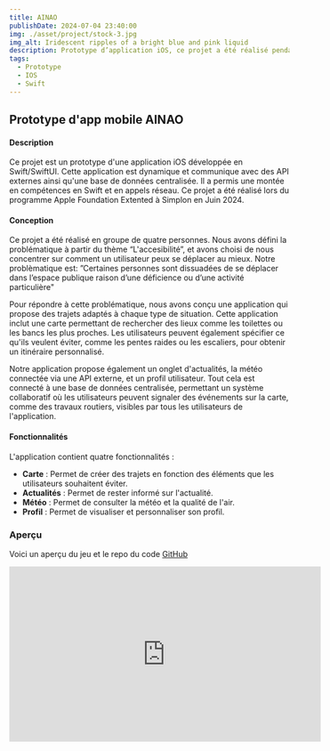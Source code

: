 ```yaml
---
title: AINAO
publishDate: 2024-07-04 23:40:00
img: ./asset/project/stock-3.jpg
img_alt: Iridescent ripples of a bright blue and pink liquid
description: Prototype d’application iOS, ce projet a été réalisé pendant la formation programme Apple Foundation Extented !
tags:
  - Prototype
  - IOS
  - Swift
---
```



## Prototype d'app mobile AINAO

#### Description

Ce projet est un prototype d'une application iOS développée en Swift/SwiftUI. Cette application est dynamique et communique avec des API externes ainsi qu'une base de données centralisée. Il a permis une montée en compétences en Swift et en appels réseau. Ce projet a été réalisé lors du programme Apple Foundation Extented à Simplon en Juin 2024.

#### Conception

Ce projet a été réalisé en groupe de quatre personnes. Nous avons défini la problématique à partir du thème “L'accesibilité”, et avons choisi de nous concentrer sur comment un utilisateur peux se déplacer au mieux. Notre problèmatique est: ”Certaines personnes sont dissuadées de se déplacer dans l’espace publique raison d’une déficience ou d’une activité particulière"

Pour répondre à cette problématique, nous avons conçu une application qui propose des trajets adaptés à chaque type de situation. Cette application inclut une carte permettant de rechercher des lieux comme les toilettes ou les bancs les plus proches. Les utilisateurs peuvent également spécifier ce qu'ils veulent éviter, comme les pentes raides ou les escaliers, pour obtenir un itinéraire personnalisé. 

Notre application propose également un onglet d'actualités, la météo connectée via une API externe, et un profil utilisateur. Tout cela est connecté à une base de données centralisée, permettant un système collaboratif où les utilisateurs peuvent signaler des événements sur la carte, comme des travaux routiers, visibles par tous les utilisateurs de l'application.

#### Fonctionnalités

L'application contient quatre fonctionnalités :

- **Carte** : Permet de créer des trajets en fonction des éléments que les utilisateurs souhaitent éviter.
- **Actualités** : Permet de rester informé sur l'actualité.
- **Météo** : Permet de consulter la météo et la qualité de l'air.
- **Profil** : Permet de visualiser et personnaliser son profil.

### Aperçu

Voici un aperçu du jeu et le repo du code [GitHub](https://github.com/gus5900000/AINAO)

<iframe width="560" height="315" src="https://www.youtube.com/embed/a72CNCt68F4" frameborder="0" allowfullscreen></iframe>
